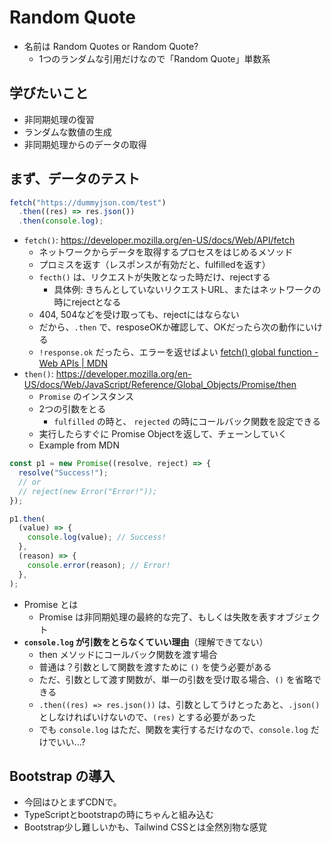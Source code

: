 # Random Quote

- 名前は Random Quotes or Random Quote?
  - 1つのランダムな引用だけなので「Random Quote」単数系

## 学びたいこと

- 非同期処理の復習
- ランダムな数値の生成
- 非同期処理からのデータの取得

## まず、データのテスト

```js
fetch("https://dummyjson.com/test")
  .then((res) => res.json())
  .then(console.log);
```

- `fetch()`: https://developer.mozilla.org/en-US/docs/Web/API/fetch
  - ネットワークからデータを取得するプロセスをはじめるメソッド
  - プロミスを返す（レスポンスが有効だと、fulfilledを返す）
  - `fecth()` は、リクエストが失敗となった時だけ、rejectする
    - 具体例: きちんとしていないリクエストURL、またはネットワークの時にrejectとなる 
  - 404, 504などを受け取っても、rejectにはならない
  - だから、`.then` で、resposeOKか確認して、OKだったら次の動作にいける
  - `!response.ok` だったら、エラーを返せばよい [fetch() global function - Web APIs | MDN](https://developer.mozilla.org/en-US/docs/Web/API/fetch#examples)
- `then()`: https://developer.mozilla.org/en-US/docs/Web/JavaScript/Reference/Global_Objects/Promise/then
  - `Promise` のインスタンス
  - 2つの引数をとる
    - `fulfilled` の時と、 `rejected` の時にコールバック関数を設定できる
  - 実行したらすぐに Promise Objectを返して、チェーンしていく
  - Example from MDN
```js
const p1 = new Promise((resolve, reject) => {
  resolve("Success!");
  // or
  // reject(new Error("Error!"));
});

p1.then(
  (value) => {
    console.log(value); // Success!
  },
  (reason) => {
    console.error(reason); // Error!
  },
);
```
- Promise とは
  - Promise は非同期処理の最終的な完了、もしくは失敗を表すオブジェクト
- **`console.log` が引数をとらなくていい理由**（理解できてない）
  - then メソッドにコールバック関数を渡す場合
  - 普通は？引数として関数を渡すために `()` を使う必要がある
  - ただ、引数として渡す関数が、単一の引数を受け取る場合、`()` を省略できる
  - `.then((res) => res.json())` は、引数としてうけとったあと、`.json()` としなければいけないので、`(res)` とする必要があった
  - でも `console.log` はただ、関数を実行するだけなので、`console.log` だけでいい...?

## Bootstrap の導入

- 今回はひとまずCDNで。
- TypeScriptとbootstrapの時にちゃんと組み込む
- Bootstrap少し難しいかも、Tailwind CSSとは全然別物な感覚

